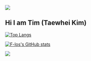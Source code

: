 <img src="https://capsule-render.vercel.app/api?type=waving&color=BDBDC8&height=150&section=header" />

## Hi I am Tim (Taewhei Kim) 

[![Top Langs](https://github-readme-stats.vercel.app/api/top-langs/?username=F-los&theme=dark&layout=compact&langs_count=8&hide=shaderLab,hlsl)](https://github.com/anuraghazra/github-readme-stats)

[![F-los's GitHub stats](https://github-readme-stats.vercel.app/api?username=F-los)](https://github.com/F-los/github-readme-stats)

<img src="https://capsule-render.vercel.app/api?type=waving&color=BDBDC8&height=150&section=footer" />

